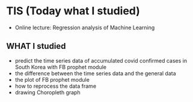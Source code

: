 # TIS (Today what I studied)

- Online lecture: Regression analysis of Machine Learning

## WHAT I studied
- predict the time series data of accumulated covid confirmed cases in South Korea with FB prophet module
- the difference between the time series data and the general data
- the plot of FB prophet module
- how to reprocess the data frame
- drawing Choropleth graph
